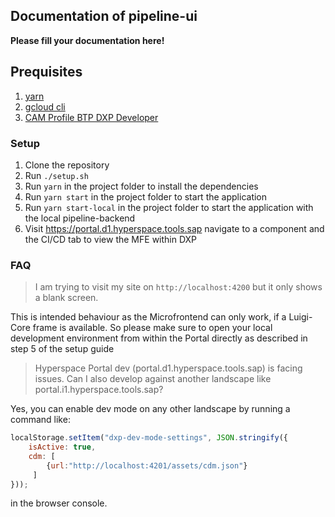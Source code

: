 ## Documentation of pipeline-ui

**Please fill your documentation here!**

## Prequisites
1. [yarn](https://classic.yarnpkg.com/lang/en/docs/install/#mac-stable) 
2. [gcloud cli](https://cloud.google.com/sdk/docs/install)
3. [CAM Profile BTP DXP Developer](https://spc.ondemand.com/sap/bc/webdynpro/a1sspc/cam_wd_central?item=request&profile=BTP%20DXP%20Developer#)

### Setup

1. Clone the repository
2. Run `./setup.sh`
3. Run `yarn` in the project folder to install the dependencies
4. Run `yarn start` in the project folder to start the application
5. Run `yarn start-local` in the project folder to start the application with the local pipeline-backend
6. Visit https://portal.d1.hyperspace.tools.sap navigate to a component and the CI/CD tab to view the MFE within DXP

### FAQ

> I am trying to visit my site on `http://localhost:4200` but it only shows a blank screen.

This is intended behaviour as the Microfrontend can only work, if a Luigi-Core frame is available. So please make sure to open your local development environment from within the Portal directly as described in step 5 of the setup guide

> Hyperspace Portal dev (portal.d1.hyperspace.tools.sap) is facing issues. Can I also develop against another landscape like portal.i1.hyperspace.tools.sap?

Yes, you can enable dev mode on any other landscape by running a command like:
```javascript
localStorage.setItem("dxp-dev-mode-settings", JSON.stringify({
    isActive: true,
    cdm: [
        {url:"http://localhost:4201/assets/cdm.json"}
     ]
}));
```
in the browser console.
